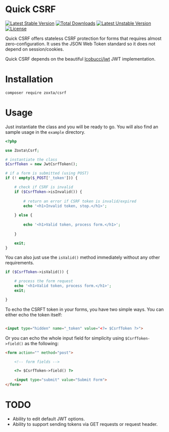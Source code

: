 # Quick CSRF
[![Latest Stable Version](https://poser.pugx.org/zoxta/csrf/v/stable)](https://packagist.org/packages/zoxta/csrf) [![Total Downloads](https://poser.pugx.org/zoxta/csrf/downloads)](https://packagist.org/packages/zoxta/csrf) [![Latest Unstable Version](https://poser.pugx.org/zoxta/csrf/v/unstable)](https://packagist.org/packages/zoxta/csrf) [![License](https://poser.pugx.org/zoxta/csrf/license)](https://packagist.org/packages/zoxta/csrf)

Quick CSRF offers stateless CSRF protection for forms that requires almost zero-configuration.
It uses the JSON Web Token standard so it does not depend on session/cookies.

Quick CSRF depends on the beautiful [lcobucci/jwt](https://github.com/lcobucci/jwt) JWT implementation.

# Installation
````
composer require zoxta/csrf
````

# Usage

Just instantiate the class and you will be ready to go. You will also find an sample usage in the `example` directory.

````php
<?php

use Zoxta\Csrf;

# instantiate the class
$CsrfToken = new JwtCsrfToken();

# if a form is submitted (using POST)
if (! empty($_POST['_token'])) {

    # check if CSRF is invalid
    if ($CsrfToken->isInvalid()) {
        
        # return an error if CSRF token is invalid/expired
        echo '<h1>Invalid token, stop.</h1>';
        
    } else {
    
        echo '<h1>Valid token, process form.</h1>';
        
    }

    exit;
}

````
You can also just use the `isValid()` method immediately without any other requirements.

````php
if ($CsrfToken->isValid()) {

    # process the form request
    echo '<h1>Valid token, process form.</h1>';
    exit;

}
````

To echo the CSRFT token in your forms, you have two simple ways. You can either echo the token itself:

````html

<input type="hidden" name="_token" value="<?= $CsrfToken ?>">

````

Or you can echo the whole input field for simplicity using `$CsrfToken->field()` as the following:
````html
<form action="" method="post">

    <!-- form fields -->

    <?= $CsrfToken->field() ?>

    <input type="submit" value="Submit Form">
</form>
````

# TODO
- Ability to edit default JWT options.
- Ability to support sending tokens via GET requests or request header.
